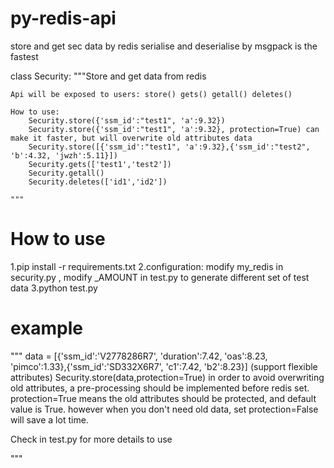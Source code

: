 # py-redis-api
store and get sec data by redis
serialise and deserialise by msgpack is the fastest


class Security:
    """Store and get data from redis

    Api will be exposed to users: store() gets() getall() deletes()

    How to use:
        Security.store({'ssm_id':"test1", 'a':9.32})
        Security.store({'ssm_id':"test1", 'a':9.32}, protection=True) can make it faster, but will overwrite old attributes data
        Security.store([{'ssm_id':"test1", 'a':9.32},{'ssm_id':"test2", 'b':4.32, 'jwzh':5.11}])
        Security.gets(['test1','test2'])
        Security.getall()
        Security.deletes(['id1','id2'])

    """




# How to use
 1.pip install -r requirements.txt
 2.configuration:  modify my_redis in security.py ,  modify _AMOUNT in test.py to generate different set of test data
 3.python test.py


# example
"""
data = [{'ssm_id':'V2778286R7', 'duration':7.42, 'oas':8.23, 'pimco':1.33},{'ssm_id':'SD332X6R7', 'c1':7.42, 'b2':8.23}]
(support flexible attributes)
Security.store(data,protection=True) 
in order to avoid overwriting old attributes, a pre-processing should be implemented before redis set.
protection=True means the old attributes should be protected, and default value is True.
however when you don't need old data, set protection=False will save a lot time.


Check in test.py for more details to use

"""

